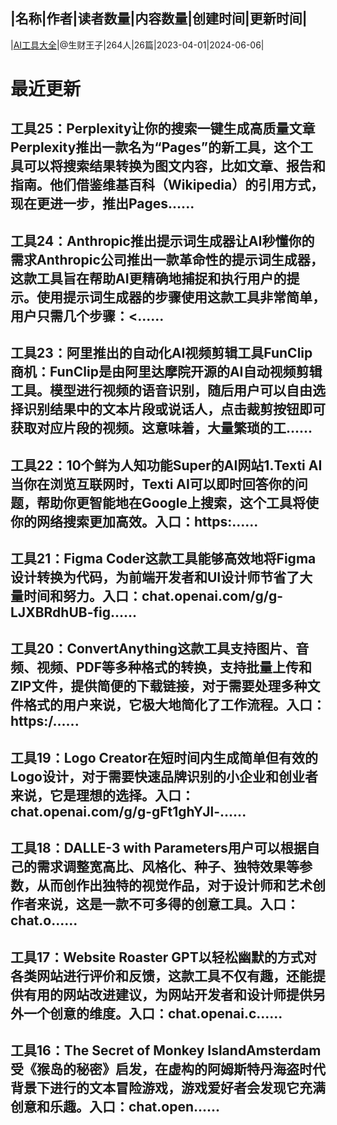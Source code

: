 |名称|作者|读者数量|内容数量|创建时间|更新时间|
---
|[AI工具大全](https://xiaobot.net/p/topai?refer=0b133df9-27dc-423b-8101-639049001c13)|@生财王子|264人|26篇|2023-04-01|2024-06-06|

# 最近更新
## 工具25：Perplexity让你的搜索一键生成高质量文章Perplexity推出一款名为“Pages”的新工具，这个工具可以将搜索结果转换为图文内容，比如文章、报告和指南。他们借鉴维基百科（Wikipedia）的引用方式，现在更进一步，推出Pages......
## 工具24：Anthropic推出提示词生成器让AI秒懂你的需求Anthropic公司推出一款革命性的提示词生成器，这款工具旨在帮助AI更精确地捕捉和执行用户的提示。使用提示词生成器的步骤使用这款工具非常简单，用户只需几个步骤：<......
## 工具23：阿里推出的自动化AI视频剪辑工具FunClip商机：FunClip是由阿里达摩院开源的AI自动视频剪辑工具。模型进行视频的语音识别，随后用户可以自由选择识别结果中的文本片段或说话人，点击裁剪按钮即可获取对应片段的视频。这意味着，大量繁琐的工......
## 工具22：10个鲜为人知功能Super的AI网站1.Texti AI当你在浏览互联网时，Texti AI可以即时回答你的问题，帮助你更智能地在Google上搜索，这个工具将使你的网络搜索更加高效。入口：https:......
## 工具21：Figma Coder这款工具能够高效地将Figma设计转换为代码，为前端开发者和UI设计师节省了大量时间和努力。入口：chat.openai.com/g/g-LJXBRdhUB-fig......
## 工具20：ConvertAnything这款工具支持图片、音频、视频、PDF等多种格式的转换，支持批量上传和ZIP文件，提供简便的下载链接，对于需要处理多种文件格式的用户来说，它极大地简化了工作流程。入口：https:/......
## 工具19：Logo Creator在短时间内生成简单但有效的Logo设计，对于需要快速品牌识别的小企业和创业者来说，它是理想的选择。入口：chat.openai.com/g/g-gFt1ghYJl-......
## 工具18：DALLE-3 with Parameters用户可以根据自己的需求调整宽高比、风格化、种子、独特效果等参数，从而创作出独特的视觉作品，对于设计师和艺术创作者来说，这是一款不可多得的创意工具。入口：chat.o......
## 工具17：Website Roaster GPT以轻松幽默的方式对各类网站进行评价和反馈，这款工具不仅有趣，还能提供有用的网站改进建议，为网站开发者和设计师提供另外一个创意的维度。入口：chat.openai.c......
## 工具16：The Secret of Monkey IslandAmsterdam受《猴岛的秘密》启发，在虚构的阿姆斯特丹海盗时代背景下进行的文本冒险游戏，游戏爱好者会发现它充满创意和乐趣。入口：chat.open......

